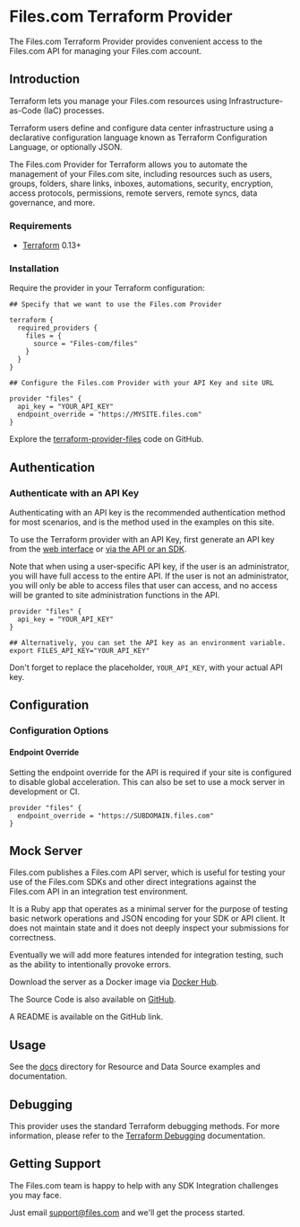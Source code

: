 # Files.com Terraform Provider

The Files.com Terraform Provider provides convenient access to the Files.com API for managing your Files.com account.

## Introduction

Terraform lets you manage your Files.com resources using Infrastructure-as-Code (IaC) processes.

Terraform users define and configure data center infrastructure using a declarative configuration language known as Terraform Configuration Language, or optionally JSON.

The Files.com Provider for Terraform allows you to automate the management of your Files.com site, including resources such as users, groups, folders, share links, inboxes, automations, security, encryption, access protocols, permissions, remote servers, remote syncs, data governance, and more.

### Requirements

- [Terraform](https://www.terraform.io/downloads.html) 0.13+

### Installation

Require the provider in your Terraform configuration:

```hcl title="Getting started"
## Specify that we want to use the Files.com Provider

terraform {
  required_providers {
    files = {
      source = "Files-com/files"
    }
  }
}

## Configure the Files.com Provider with your API Key and site URL

provider "files" {
  api_key = "YOUR_API_KEY"
  endpoint_override = "https://MYSITE.files.com"
}
```

Explore the [terraform-provider-files](https://github.com/Files-com/terraform-provider-files) code on GitHub.

## Authentication

### Authenticate with an API Key

Authenticating with an API key is the recommended authentication method for most scenarios, and is
the method used in the examples on this site.

To use the Terraform provider with an API Key, first generate an API key from the [web
interface](https://www.files.com/docs/sdk-and-apis/api-keys) or [via the API or an
SDK](/rest/resources/developers/api-keys).

Note that when using a user-specific API key, if the user is an administrator, you will have full
access to the entire API. If the user is not an administrator, you will only be able to access files
that user can access, and no access will be granted to site administration functions in the API.

```hcl title="Example Configuration"
provider "files" {
  api_key = "YOUR_API_KEY"
}
```

```shell title="Environment Variable"
## Alternatively, you can set the API key as an environment variable.
export FILES_API_KEY="YOUR_API_KEY"
```

Don't forget to replace the placeholder, `YOUR_API_KEY`, with your actual API key.

## Configuration

### Configuration Options

#### Endpoint Override

Setting the endpoint override for the API is required if your site is configured to disable global acceleration.
This can also be set to use a mock server in development or CI.

```hcl title="Example Configuration"
provider "files" {
  endpoint_override = "https://SUBDOMAIN.files.com"
}
```

## Mock Server

Files.com publishes a Files.com API server, which is useful for testing your use of the Files.com
SDKs and other direct integrations against the Files.com API in an integration test environment.

It is a Ruby app that operates as a minimal server for the purpose of testing basic network
operations and JSON encoding for your SDK or API client. It does not maintain state and it does not
deeply inspect your submissions for correctness.

Eventually we will add more features intended for integration testing, such as the ability to
intentionally provoke errors.

Download the server as a Docker image via [Docker Hub](https://hub.docker.com/r/filescom/files-mock-server).

The Source Code is also available on [GitHub](https://github.com/Files-com/files-mock-server).

A README is available on the GitHub link.

## Usage

See the [docs](./docs) directory for Resource and Data Source examples and documentation.

## Debugging

This provider uses the standard Terraform debugging methods. For more information, please refer to the [Terraform Debugging](https://www.terraform.io/docs/internals/debugging.html) documentation.

## Getting Support

The Files.com team is happy to help with any SDK Integration challenges you may face.

Just email <support@files.com> and we'll get the process started.
